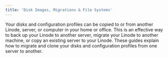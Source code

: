 ```yaml
---
title: 'Disk Images, Migrations & File Systems'
---
```


Your disks and configuration profiles can be copied to or from another Linode, server, or computer in your home or office. This is an effective way to back up your Linode to another server, migrate your Linode to another machine, or copy an existing server to your Linode. These guides explain how to migrate and clone your disks and configuration profiles from one server to another.
